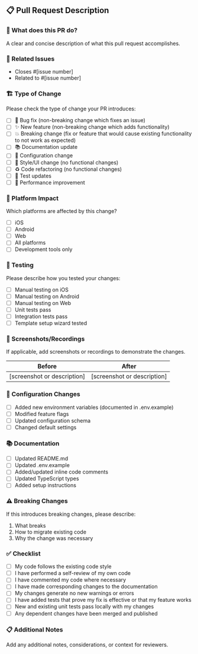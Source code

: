 ## 📋 Pull Request Description

### 🎯 What does this PR do?

A clear and concise description of what this pull request accomplishes.

### 🔗 Related Issues

- Closes #[issue number]
- Related to #[issue number]

### 🏗️ Type of Change

Please check the type of change your PR introduces:

- [ ] 🐛 Bug fix (non-breaking change which fixes an issue)
- [ ] ✨ New feature (non-breaking change which adds functionality)
- [ ] 💥 Breaking change (fix or feature that would cause existing functionality to not work as expected)
- [ ] 📚 Documentation update
- [ ] 🔧 Configuration change
- [ ] 🎨 Style/UI change (no functional changes)
- [ ] ♻️ Code refactoring (no functional changes)
- [ ] 🧪 Test updates
- [ ] 🚀 Performance improvement

### 📱 Platform Impact

Which platforms are affected by this change?

- [ ] iOS
- [ ] Android
- [ ] Web
- [ ] All platforms
- [ ] Development tools only

### 🧪 Testing

Please describe how you tested your changes:

- [ ] Manual testing on iOS
- [ ] Manual testing on Android
- [ ] Manual testing on Web
- [ ] Unit tests pass
- [ ] Integration tests pass
- [ ] Template setup wizard tested

### 📸 Screenshots/Recordings

If applicable, add screenshots or recordings to demonstrate the changes.

| Before                      | After                       |
| --------------------------- | --------------------------- |
| [screenshot or description] | [screenshot or description] |

### 🔧 Configuration Changes

- [ ] Added new environment variables (documented in .env.example)
- [ ] Modified feature flags
- [ ] Updated configuration schema
- [ ] Changed default settings

### 📚 Documentation

- [ ] Updated README.md
- [ ] Updated .env.example
- [ ] Added/updated inline code comments
- [ ] Updated TypeScript types
- [ ] Added setup instructions

### ⚠️ Breaking Changes

If this introduces breaking changes, please describe:

1. What breaks
2. How to migrate existing code
3. Why the change was necessary

### ✅ Checklist

- [ ] My code follows the existing code style
- [ ] I have performed a self-review of my own code
- [ ] I have commented my code where necessary
- [ ] I have made corresponding changes to the documentation
- [ ] My changes generate no new warnings or errors
- [ ] I have added tests that prove my fix is effective or that my feature works
- [ ] New and existing unit tests pass locally with my changes
- [ ] Any dependent changes have been merged and published

### 📋 Additional Notes

Add any additional notes, considerations, or context for reviewers.
